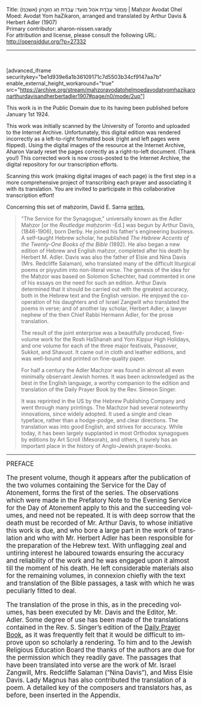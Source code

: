 <html>
<head></head>
<body>
Title: מַחֲזוֹר עֲבֹדַת אֹהֶל מוֹעֵד: עֲבֹדַת חַג הַזִּכָּרוֹן (אשכנז)‏ | Maḥzor Avodat Ohel Moed: Avodat Yom haZikaron, arranged and translated by Arthur Davis & Herbert Adler (1907)<br />
Primary contributor: aharon-nissen.varady<br />
For attribution and license, please consult the following URL: <a href="http://opensiddur.org/?p=27332">http://opensiddur.org/?p=27332</a>
<p />
<hr />

&nbsp;

[advanced_iframe securitykey="be1d939e6a1b36109171c7d5503b34cf9147aa7b" enable_external_height_workaround="true" src="https://archive.org/stream/mahzoravodatohelmoedavodatyomhazikaronarthurdavisandherbertadler1907#page/n0/mode/2up"]

This work is in the Public Domain due to its having been published before January 1st 1924.

This work was initially scanned by the University of Toronto and uploaded to the Internet Archive. Unfortunately, this digital edition was rendered incorrectly as a left-to-right formatted book (right and left pages were flipped). Using the digital images of the resource at the Internet Archive, Aharon Varady reset the pages correctly as a right-to-left document. (Thank you!) This corrected work is now cross-posted to the Internet Archive, the digital repository for our transcription efforts.

Scanning this work (making digital images of each page) is the first step in a more comprehensive project of transcribing each prayer and associating it with its translation. You are invited to participate in this collaborative transcription effort!

Concerning this set of maḥzorim, David E. Sarna <a href="https://www.amazon.com/gp/customer-reviews/R1ZFBFD344F6EP/ref=cm_cr_dp_d_rvw_ttl?ie=UTF8&ASIN=B003LZNFSK">writes</a>,

<blockquote>"The Service for the Synagogue," universally known as the Adler Maḥzor [or the <em>Routledge maḥzorim</em> -Ed.] was begun by Arthur Davis, (1846-1906), born Derby. He joined his father's engineering business. A self-taught Hebrew scholar, he published <em>The Hebrew Accents of the Twenty-One Books of the Bible</em> (1892). He also began a new edition of Hebrew and English maḥzor, completed after his death by Herbert M. Adler. Davis was also the father of Elsie and Nina Davis (Mrs. Redcliffe Salaman), who translated many of the difficult liturgical poems or piyyutim into non-literal verse. The genesis of the idea for the Maḥzor was based on Solomon Schechter, had commented in one of his essays on the need for such an edition. Arthur Davis determined that it should be carried out with the greatest accuracy, both in the Hebrew text and the English version. He enjoyed the co-operation of his daughters and of Israel Zangwill who translated the poems in verse; and of another lay scholar, Herbert Adler, a lawyer nephew of the then Chief Rabbi Hermann Adler, for the prose translation.

The result of the joint enterprise was a beautifully produced, five-volume work for the Rosh HaShanah and Yom Kippur High Holidays, and one volume for each of the three major festivals, Passover, Sukkot, and Shavuot. It came out in cloth and leather editions, and was well-bound and printed on fine-quality paper.

For half a century the Adler Machzor was found in almost all even minimally observant Jewish homes. It was been acknowledged as the best in the English language, a worthy companion to the edition and translation of the Daily Prayer Book by the Rev. Simeon Singer.

It was reprinted in the US by the Hebrew Publishing Company and went through many printings. The Machzor had several noteworthy innovations, since widely adopted. It used a single and clean typeface, rather than a hodge-podge, and clear directions. The translation was into good English, and strives for accuracy. While today, it has been largely supplanted in most Orthodox synagogues by editions by Art Scroll (Mesorah), and others, it surely has an important place in the history of Anglo-Jewish prayer-books.</blockquote>

<hr />

<div class="english" lang="en" style="font-size: 1.2em;">
PREFACE

The present volume, though it appears after the publication of the two volumes containing the Service for the Day of Atonement, forms the first of the series. The observations which were made in the Prefatory Note to the Evening Service for the Day of Atonement apply to this and the succeeding volumes, and need not be repeated. It is with deep sorrow that the death must be recorded of Mr. Arthur Davis, to whose initiative this work is due, and who bore a large part in the work of translation and who with Mr. Herbert Adler has been responsible for the preparation of the Hebrew text. With unflagging zeal and untiring interest he laboured towards ensuring the accuracy and reliability of the work and he was engaged upon it almost till the moment of his death. He left considerable materials also for the remaining volumes, in connexion chiefly with the text and translation of the Bible passages, a task with which he was peculiarly fitted to deal. 

The translation of the prose in this, as in the preceding volumes, has been executed by Mr. Davis and the Editor, Mr. Adler. Some degree of use has been made of the translations contained in the Rev. S. Singer’s edition of the <a href="https://opensiddur.org/compilations/kol-bo/the-authorised-daily-prayer-book-aka-the-singer-siddur/">Daily Prayer Book</a>, as it was frequently felt that it would be difficult to improve upon so scholarly a rendering. To him and to the Jewish Religious Education Board the thanks of the authors are due for the permission which they readily gave. The passages that have been translated into verse are the work of Mr. Israel Zangwill, Mrs. Redcliffe Salaman (“Nina Davis”), and Miss Elsie Davis. Lady Magnus has also contributed the translation of a poem. A detailed key of the composers and translators has, as before, been inserted in the Appendix. 
</div>

&nbsp;
</body>
</html>